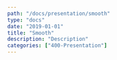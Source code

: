 ```yaml
---
path: "/docs/presentation/smooth"
type: "docs"
date: "2019-01-01"
title: "Smooth"
description: "Description"
categories: ["400-Presentation"]
---
```

